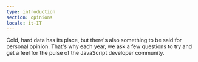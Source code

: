 ```yaml
---
type: introduction
section: opinions
locale: it-IT
---
```

 Cold, hard data has its place, but there's also something to be said for personal opinion. That's why each year, we ask a few questions to try and get a feel for the pulse of the JavaScript developer community. 